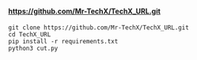 
#### https://github.com/Mr-TechX/TechX_URL.git


```
git clone https://github.com/Mr-TechX/TechX_URL.git
cd TechX_URL
pip install -r requirements.txt
python3 cut.py
```


